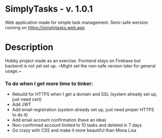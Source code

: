 # SimplyTasks - v. 1.0.1

Web application made for simple task management.
Semi-safe wersion running on https://simplytasks.web.app

# Description

Hobby project made as an exercise.
Frontend stays on Firebase but backend is not yet set up.
~Might set the non-safe version later for general usage.~

### To do when I get more time to tinker:

-   Rebuild for HTTPS when I get a domain and SSL (system already set up, just need cert)
-   Add JWT
-   Add email registration (system already set up, just need proper HTTPS to do it)
-   Add email account confirmation (have an idea)
-   Non-confirmed account limited to 10 tasks and deleted in 7 days
-   Go crazy with CSS and make it more beautiful than Mona Lisa
